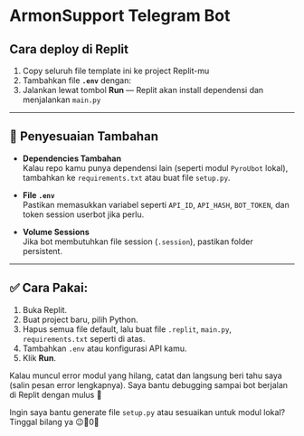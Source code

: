 # ArmonSupport Telegram Bot

## Cara deploy di Replit

1. Copy seluruh file template ini ke project Replit-mu  
2. Tambahkan file **`.env`** dengan:
3. Jalankan lewat tombol **Run** — Replit akan install dependensi dan menjalankan `main.py`

---

## 🔧 Penyesuaian Tambahan

- **Dependencies Tambahan**  
Kalau repo kamu punya dependensi lain (seperti modul `PyroUbot` lokal), tambahkan ke `requirements.txt` atau buat file `setup.py`.

- **File `.env`**  
Pastikan memasukkan variabel seperti `API_ID`, `API_HASH`, `BOT_TOKEN`, dan token session userbot jika perlu.

- **Volume Sessions**  
Jika bot membutuhkan file session (`.session`), pastikan folder persistent.

---

## ✅ Cara Pakai:
1. Buka Replit.
2. Buat project baru, pilih Python.
3. Hapus semua file default, lalu buat file `.replit`, `main.py`, `requirements.txt` seperti di atas.
4. Tambahkan `.env` atau konfigurasi API kamu.
5. Klik **Run**.

Kalau muncul error modul yang hilang, catat dan langsung beri tahu saya (salin pesan error lengkapnya). Saya bantu debugging sampai bot berjalan di Replit dengan mulus 💪

Ingin saya bantu generate file `setup.py` atau sesuaikan untuk modul lokal? Tinggal bilang ya 😉0